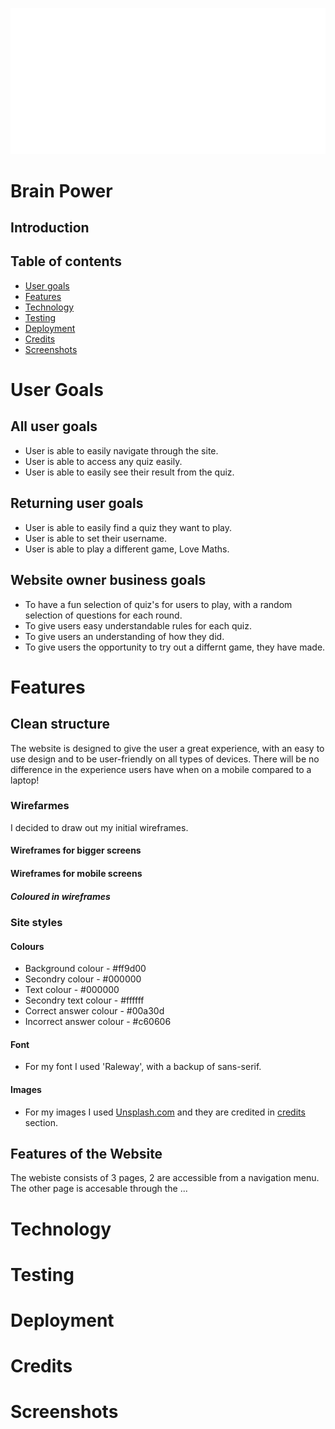 ![Brian power logo](assets/images/logo-white-rm-new.png)
# Brain Power

## Introduction

## Table of contents
* [User goals](#user-goals)
* [Features](#Features)
* [Technology](#Technology)
* [Testing](#Testing)
* [Deployment](#Deployment)
* [Credits](#Credits)
* [Screenshots](#Screenshots)

# User Goals
## All user goals
- User is able to easily navigate through the site.
- User is able to access any quiz easily.
- User is able to easily see their result from the quiz.
## Returning user goals
- User is able to easily find a quiz they want to play.
- User is able to set their username.
- User is able to play a different game, Love Maths.
## Website owner business goals
- To have a fun selection of quiz's for users to play, with a random selection of questions for each round.
- To give users easy understandable rules for each quiz.
- To give users an understanding of how they did.
- To give users the opportunity to try out a differnt game, they have made.

# Features
## Clean structure
The website is designed to give the user a great experience, with an easy to use design and to be user-friendly on all types of devices. There will be no difference in the experience users have when on a mobile compared to a laptop!

### Wirefarmes
I decided to draw out my initial wireframes.
#### Wireframes for bigger screens

#### Wireframes for mobile screens

##### Coloured in wireframes

### Site styles

#### Colours
* Background colour - #ff9d00 
* Secondry colour - #000000
* Text colour  - #000000
* Secondry text colour  - #ffffff
* Correct answer colour  - #00a30d
* Incorrect answer colour  - #c60606

#### Font

* For my font I used 'Raleway', with a backup of sans-serif.

#### Images

* For my images I used [Unsplash.com](https://unsplash.com) and they are credited in [credits](#credits) section.

## Features of the Website
The webiste consists of 3 pages, 2 are accessible from a navigation menu. The other page is accesable through the ...


# Technology


# Testing


# Deployment


# Credits


# Screenshots
